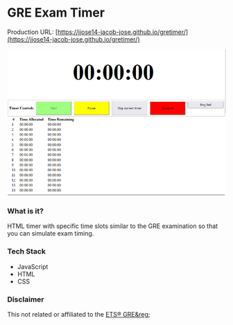 # GRE Exam Timer

Production URL: [https://jjose14-jacob-jose.github.io/gretimer/](https://jjose14-jacob-jose.github.io/gretimer/) 


![images/home-screen.png](images/home-screen.png)

### What is it? 
HTML timer with specific time slots similar to the GRE examination so that you can simulate exam timing.

### Tech Stack
* JavaScript
* HTML 
* CSS

### Disclaimer
This not related or affiliated to the [ETS&reg; GRE&reg](https://www.ets.org/gre.html);
